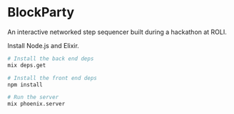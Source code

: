 # BlockParty

An interactive networked step sequencer built during a hackathon at ROLI.

Install Node.js and Elixir.

```sh
# Install the back end deps
mix deps.get

# Install the front end deps
npm install

# Run the server
mix phoenix.server
```
